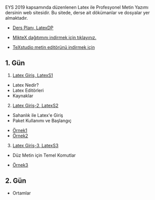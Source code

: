 EYS 2019 kapsamında düzenlenen Latex ile Profesyonel Metin Yazımı dersinin web sitesidir. Bu sitede, derse ait dökümanlar ve dosyalar yer almaktadır. 

+ [Ders Planı, LatexDP](dokumanlar/LatexDP.pdf)

+ [MikteX dağıtımını indirmek için tıklayınız.](https://miktex.org/download)
+ [TeXstudio metin editörünü indirmek için](https://www.texstudio.org/)

## 1. Gün

1. [Latex Giriş, LatexS1](dokumanlar/LatexS1.pdf)
- Latex Nedir?
- Latex Editörleri
- Kaynaklar



2. [Latex Giriş-2, LatexS2](dokumanlar/LatexS2.pdf)
- Sahanlık ile Latex'e Giriş
- Paket Kullanımı ve Başlangıç

+ [Örnek1](dokumanlar\Örnek1.pdf)
+ [Örnek2](dokumanlar\Örnek2.pdf)





3. [Latex Giriş-3, LatexS3](dokumanlar/LatexS3.pdf)
- Düz Metin için Temel Komutlar

+ [Örnek3](dokumanlar\Örnek3.pdf)





## 2. Gün
- Ortamlar

